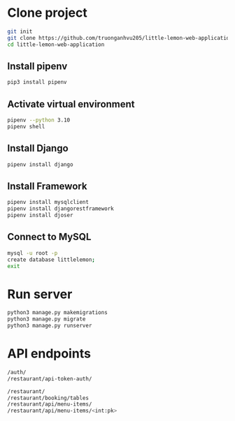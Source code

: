 # Clone project
```bash
git init
git clone https://github.com/truonganhvu205/little-lemon-web-application.git
cd little-lemon-web-application
```

## Install pipenv
```bash
pip3 install pipenv
```

## Activate virtual environment
```bash
pipenv --python 3.10
pipenv shell
```

## Install Django
```bash
pipenv install django
```

## Install Framework
```bash
pipenv install mysqlclient
pipenv install djangorestframework
pipenv install djoser
```

## Connect to MySQL
```bash
mysql -u root -p
create database littlelemon;
exit
```

# Run server
```bash
python3 manage.py makemigrations
python3 manage.py migrate
python3 manage.py runserver
```

# API endpoints
```bash
/auth/
/restaurant/api-token-auth/
```

```bash
/restaurant/
/restaurant/booking/tables
/restaurant/api/menu-items/
/restaurant/api/menu-items/<int:pk>
```
